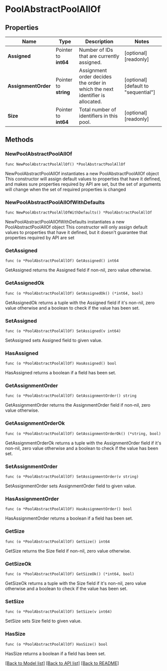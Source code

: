 # PoolAbstractPoolAllOf

## Properties

Name | Type | Description | Notes
------------ | ------------- | ------------- | -------------
**Assigned** | Pointer to **int64** | Number of IDs that are currently assigned. | [optional] [readonly] 
**AssignmentOrder** | Pointer to **string** | Assignment order decides the order in which the next identifier is allocated. | [optional] [default to "sequential"]
**Size** | Pointer to **int64** | Total number of identifiers in this pool. | [optional] [readonly] 

## Methods

### NewPoolAbstractPoolAllOf

`func NewPoolAbstractPoolAllOf() *PoolAbstractPoolAllOf`

NewPoolAbstractPoolAllOf instantiates a new PoolAbstractPoolAllOf object
This constructor will assign default values to properties that have it defined,
and makes sure properties required by API are set, but the set of arguments
will change when the set of required properties is changed

### NewPoolAbstractPoolAllOfWithDefaults

`func NewPoolAbstractPoolAllOfWithDefaults() *PoolAbstractPoolAllOf`

NewPoolAbstractPoolAllOfWithDefaults instantiates a new PoolAbstractPoolAllOf object
This constructor will only assign default values to properties that have it defined,
but it doesn't guarantee that properties required by API are set

### GetAssigned

`func (o *PoolAbstractPoolAllOf) GetAssigned() int64`

GetAssigned returns the Assigned field if non-nil, zero value otherwise.

### GetAssignedOk

`func (o *PoolAbstractPoolAllOf) GetAssignedOk() (*int64, bool)`

GetAssignedOk returns a tuple with the Assigned field if it's non-nil, zero value otherwise
and a boolean to check if the value has been set.

### SetAssigned

`func (o *PoolAbstractPoolAllOf) SetAssigned(v int64)`

SetAssigned sets Assigned field to given value.

### HasAssigned

`func (o *PoolAbstractPoolAllOf) HasAssigned() bool`

HasAssigned returns a boolean if a field has been set.

### GetAssignmentOrder

`func (o *PoolAbstractPoolAllOf) GetAssignmentOrder() string`

GetAssignmentOrder returns the AssignmentOrder field if non-nil, zero value otherwise.

### GetAssignmentOrderOk

`func (o *PoolAbstractPoolAllOf) GetAssignmentOrderOk() (*string, bool)`

GetAssignmentOrderOk returns a tuple with the AssignmentOrder field if it's non-nil, zero value otherwise
and a boolean to check if the value has been set.

### SetAssignmentOrder

`func (o *PoolAbstractPoolAllOf) SetAssignmentOrder(v string)`

SetAssignmentOrder sets AssignmentOrder field to given value.

### HasAssignmentOrder

`func (o *PoolAbstractPoolAllOf) HasAssignmentOrder() bool`

HasAssignmentOrder returns a boolean if a field has been set.

### GetSize

`func (o *PoolAbstractPoolAllOf) GetSize() int64`

GetSize returns the Size field if non-nil, zero value otherwise.

### GetSizeOk

`func (o *PoolAbstractPoolAllOf) GetSizeOk() (*int64, bool)`

GetSizeOk returns a tuple with the Size field if it's non-nil, zero value otherwise
and a boolean to check if the value has been set.

### SetSize

`func (o *PoolAbstractPoolAllOf) SetSize(v int64)`

SetSize sets Size field to given value.

### HasSize

`func (o *PoolAbstractPoolAllOf) HasSize() bool`

HasSize returns a boolean if a field has been set.


[[Back to Model list]](../README.md#documentation-for-models) [[Back to API list]](../README.md#documentation-for-api-endpoints) [[Back to README]](../README.md)


